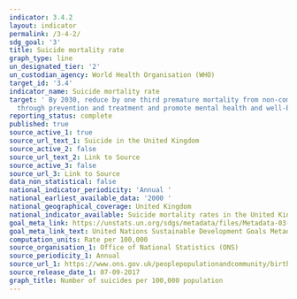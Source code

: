 ```yaml
---
indicator: 3.4.2
layout: indicator
permalink: /3-4-2/
sdg_goal: '3'
title: Suicide mortality rate
graph_type: line
un_designated_tier: '2'
un_custodian_agency: World Health Organisation (WHO)
target_id: '3.4'
indicator_name: Suicide mortality rate
target: ' By 2030, reduce by one third premature mortality from non-communicable diseases
  through prevention and treatment and promote mental health and well-being'
reporting_status: complete
published: true
source_active_1: true
source_url_text_1: Suicide in the United Kingdom
source_active_2: false
source_url_text_2: Link to Source
source_active_3: false
source_url_3: Link to Source
data_non_statistical: false
national_indicator_periodicity: 'Annual '
national_earliest_available_data: '2000 '
national_geographical_coverage: United Kingdom
national_indicator_available: Suicide mortality rates in the United Kingdom
goal_meta_link: https://unstats.un.org/sdgs/metadata/files/Metadata-03-04-02.pdf
goal_meta_link_text: United Nations Sustainable Development Goals Metadata (pdf 65kB)
computation_units: Rate per 100,000
source_organisation_1: Office of National Statistics (ONS)
source_periodicity_1: Annual
source_url_1: https://www.ons.gov.uk/peoplepopulationandcommunity/birthsdeathsandmarriages/deaths/datasets/suicidesintheunitedkingdomreferencetables
source_release_date_1: 07-09-2017
graph_title: Number of suicides per 100,000 population
---
```

